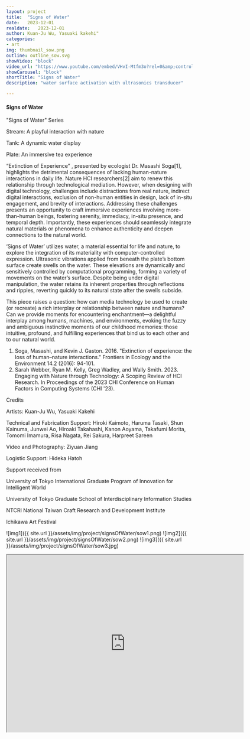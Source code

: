 ```yaml
---
layout: project
title:  "Signs of Water"
date:   2023-12-01
realdate:   2023-12-01
author: Kuan-Ju Wu, Yasuaki kakehi"
categories:
- art
img: thumbnail_sow.png
outline: outline_sow.svg
showVideo: "block"
video_url: "https://www.youtube.com/embed/VHvI-Mtfm3o?rel=0&amp;controls=0&amp;showinfo=0"
showCarousel: "block"
shortTitle: "Signs of Water"
description: "water surface activation with ultrasonics transducer"

---
```

#### Signs of Water ####


"Signs of Water" Series

Stream: A playful interaction with nature

Tank: A dynamic water display

Plate: An immersive tea experience


“Extinction of Experience” , presented by ecologist Dr. Masashi Soga[1], highlights the detrimental consequences of lacking human-nature interactions in daily life. Nature HCI researchers[2] aim to renew this relationship through technological mediation. However, when designing with digital technology, challenges include distractions from real nature, indirect digital interactions, exclusion of non-human entities in design, lack of in-situ engagement, and brevity of interactions.
Addressing these challenges presents an opportunity to craft immersive experiences involving more-than-human beings, fostering serenity, immediacy, in-situ presence, and temporal depth. Importantly, these experiences should seamlessly integrate natural materials or phenomena to enhance authenticity and deepen connections to the natural world.


‘Signs of Water’  utilizes water, a material essential for life and nature, to explore the integration of its materiality with computer-controlled expression. Ultrasonic vibrations applied from beneath the plate’s bottom surface create swells on the water. These elevations are dynamically and sensitively controlled by computational programming, forming a variety of movements on the water’s surface. Despite being under digital manipulation, the water retains its inherent properties through reflections and ripples, reverting quickly to its natural state after the swells subside. 


This piece raises a question: how can media technology be used to create (or recreate) a rich interplay or relationship between nature and humans? Can we provide moments for encountering enchantment—a delightful interplay among humans, machines, and environments, evoking the fuzzy and ambiguous instinctive moments of our childhood memories: those intuitive, profound, and fulfilling experiences that bind us to each other and to our natural world.


1.	Soga, Masashi, and Kevin J. Gaston. 2016. "Extinction of experience: the loss of human–nature interactions." Frontiers in Ecology and the Environment 14.2 (2016): 94-101.
2.	Sarah Webber, Ryan M. Kelly, Greg Wadley, and Wally Smith. 2023. Engaging with Nature through Technology: A Scoping Review of HCI Research. In Proceedings of the 2023 CHI Conference on Human Factors in Computing Systems (CHI '23).


Credits


Artists: Kuan-Ju Wu, Yasuaki Kakehi

Technical and Fabrication Support: Hiroki Kaimoto, Haruma Tasaki, Shun Kainuma, Junwei Ao, Hiroaki Takahashi, Kanon Aoyama, Takafumi Morita, Tomomi Imamura, Risa Nagata, Rei Sakura, Harpreet Sareen

Video and Photography: Ziyuan Jiang

Logistic Support: Hideka Hatoh



Support received from

University of Tokyo International Graduate Program of Innovation for Intelligent World

University of Tokyo Graduate School of Interdisciplinary Information Studies

NTCRI National Taiwan Craft Research and Development Institute

Ichikawa Art Festival


![img1]({{ site.url }}/assets/img/project/signsOfWater/sow1.png)
![img2]({{ site.url }}/assets/img/project/signsOfWater/sow2.png)
![img3]({{ site.url }}/assets/img/project/signsOfWater/sow3.jpg)

<iframe src="https://drive.google.com/file/d/180up7E7itq-mWFl7VxI4fsnXqQq2y-OU/preview" width="640" height="480" allow="autoplay"></iframe>